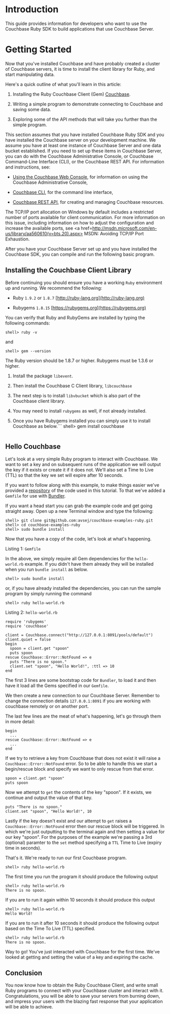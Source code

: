 # Introduction

This guide provides information for developers who want to use the Couchbase Ruby SDK to build applications that use Couchbase Server.

# Getting Started

Now that you've installed Couchbase and have probably created a cluster of
Couchbase servers, it is time to install the client library for Ruby, and start
manipulating data.

Here's a quick outline of what you'll learn in this article:

 1. Installing the Ruby Couchbase Client (Gem)
    [Couchbase](https://github.com/couchbase/couchbase-ruby-client).

 1. Writing a simple program to demonstrate connecting to Couchbase and saving some
    data.

 1. Exploring some of the API methods that will take you further than the simple
    program.

This section assumes that you have installed Couchbase Ruby SDK and you have
installed the Couchbase server on your development machine. We assume you have
at least one instance of Couchbase Server and one data bucket established. If
you need to set up these items in Couchbase Server, you can do with the
Couchbase Administrative Console, or Couchbase Command-Line Interface (CLI), or
the Couchbase REST API. For information and instructions, see:

 * [Using the Couchbase Web
   Console](http://www.couchbase.com/docs/couchbase-manual-1.8/couchbase-introduction.html),
   for information on using the Couchbase Administrative Console,

 * [Couchbase
   CLI](http://www.couchbase.com/docs/couchbase-manual-1.8/couchbase-admin-web-console.html),
   for the command line interface,

 * [Couchbase REST
   API](http://www.couchbase.com/docs/couchbase-manual-1.8/couchbase-admin-restapi.html),
   for creating and managing Couchbase resources.

The TCP/IP port allocation on Windows by default includes a restricted number of
ports available for client communication. For more information on this issue,
including information on how to adjust the configuration and increase the
available ports, see <a href=http://msdn.microsoft.com/en-us/library/aa560610(v=bts.20).aspx> MSDN: Avoiding TCP/IP Port Exhaustion</a>.

After you have your Couchbase Server set up and you have installed the Couchbase
SDK, you can compile and run the following basic program.

<a id="couchbase-sdk-ruby-getting-started-installing"></a>

## Installing the Couchbase Client Library

Before continuing you should ensure you have a working `Ruby` environment up and
running. We recommend the following:

 * Ruby `1.9.2` or `1.8.7`  [http://ruby-lang.org](http://ruby-lang.org)

 * Rubygems `1.8.15`  [https://rubygems.org](https://rubygems.org)

You can verify that Ruby and RubyGems are installed by typing the following
commands:


```
shell> ruby -v
```

and


```
shell> gem --version
```

The Ruby version should be 1.8.7 or higher. Rubygems must be 1.3.6 or higher.

 1. Install the package `libevent`.

 1. Then install the Couchbase C Client library, `libcouchbase`

 1. The next step is to install `libvbucket` which is also part of the Couchbase
    client library.

 1. You may need to install `rubygems` as well, if not already installed.

 1. Once you have Rubygems installed you can simply use it to install Couchbase as
    below.```
    shell> gem install couchbase
    ```

<a id="couchbase-sdk-ruby-getting-started-hello"></a>

## Hello Couchbase

Let's look at a very simple Ruby program to interact with Couchbase. We want to
set a key and on subsequent runs of the application we will output the key if it
exists or create it if it does not. We'll also set a Time to Live (TTL) so that
the key we set will expire after 10 seconds.

If you want to follow along with this example, to make things easier we've
provided a [repository](https://github.com/avsej/couchbase-examples-ruby) of the
code used in this tutorial. To that we've added a `Gemfile` for use with
[Bundler](http://gembundler.com).

If you want a head start you can grab the example code and get going straight
away. Open up a new Terminal window and type the following:


```
shell> git clone git@github.com:avsej/couchbase-examples-ruby.git
shell> cd couchbase-examples-ruby
shell> sudo bundle install
```

Now that you have a copy of the code, let's look at what's happening.

Listing 1: `Gemfile`

In the above, we simply require all Gem dependencies for the `hello-world.rb`
example. If you didn't have them already they will be installed when you run
`bundle install` as below.


```
shell> sudo bundle install
```

or, if you have already installed the dependencies, you can run the sample
program by simply running the command


```
shell> ruby hello-world.rb
```

Listing 2: `hello-world.rb`


```
require 'rubygems'
require 'couchbase'

client = Couchbase.connect("http://127.0.0.1:8091/pools/default")
client.quiet = false
begin
  spoon = client.get "spoon"
  puts spoon
rescue Couchbase::Error::NotFound => e
  puts "There is no spoon."
  client.set "spoon", "Hello World!", :ttl => 10
end
```

The first 3 lines are some bootstrap code for `Bundler`, to load it and then
have it load all the Gems specified in our `Gemfile`.

We then create a new connection to our Couchbase Server. Remember to change the
connection details `127.0.0.1:8091` if you are working with couchbase remotely
or on another port.

The last few lines are the meat of what's happening, let's go through them in
more detail:


```
begin
  ...
rescue Couchbase::Error::NotFound => e
  ...
end
```

If we try to retrieve a key from Couchbase that does not exist it will raise a
`Couchbase::Error::NotFound` error. So to be able to handle this we start a
begin/rescue block and specify we want to only rescue from that error.


```
spoon = client.get "spoon"
puts spoon
```

Now we attempt to `get` the contents of the key "spoon". If it exists, we
continue and output the value of that key.


```
puts "There is no spoon."
client.set "spoon", "Hello World!", 10
```

Lastly if the key doesn't exist and our attempt to `get` raises a
`Couchbase::Error::NotFound` error then our rescue block will be triggered. In
which we're just outputting to the terminal again and then setting a value for
our key "spoon". For the purposes of the example we're passing a 3rd (optional)
paramter to the `set` method specifying a `TTL` Time to Live (expiry time in
seconds).

That's it. We're ready to run our first Couchbase program.


```
shell> ruby hello-world.rb
```

The first time you run the program it should produce the following output


```
shell> ruby hello-world.rb
There is no spoon.
```

If you are to run it again within 10 seconds it should produce this output


```
shell> ruby hello-world.rb
Hello World!
```

If you are to run it after 10 seconds it should produce the following output
based on the Time To Live (TTL) specified.


```
shell> ruby hello-world.rb
There is no spoon.
```

Way to go! You've just interacted with Couchbase for the first time. We've
looked at getting and setting the value of a key and expiring the cache.

<a id="couchbase-sdk-ruby-getting-started-conclusion"></a>

## Conclusion

You now know how to obtain the Ruby Couchbase Client, and write small Ruby
programs to connect with your Couchbase cluster and interact with it.
Congratulations, you will be able to save your servers from burning down, and
impress your users with the blazing fast response that your application will be
able to achieve.

<a id="tutorial"></a>

